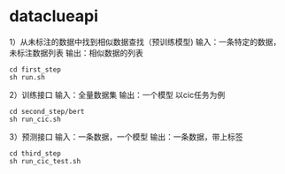 # dataclueapi

1）从未标注的数据中找到相似数据查找（预训练模型)
输入：一条特定的数据，未标注数据列表
输出：相似数据的列表 

```shell
cd first_step
sh run.sh
```

2）训练接口
输入：全量数据集
输出：一个模型
以cic任务为例
```shell
cd second_step/bert
sh run_cic.sh
```
3）预测接口
输入：一条数据，一个模型
输出：一条数据，带上标签
```shell
cd third_step
sh run_cic_test.sh
```

